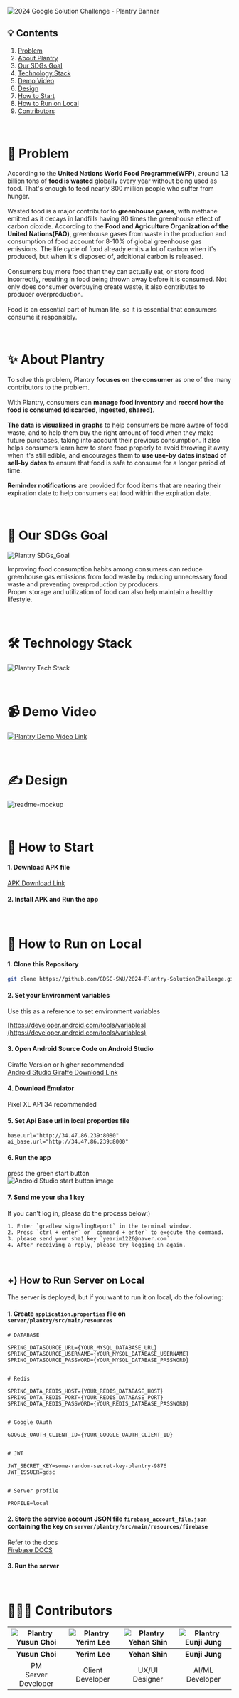 ![2024 Google Solution Challenge - Plantry Banner](https://github.com/GDSC-SWU/2024-Plantry-SolutionChallenge/assets/68212300/b2f36158-5221-465b-afdf-a10551e69a63)

## 💡 Contents

1. [Problem](#-problem)
2. [About Plantry](#-about-plantry)
3. [Our SDGs Goal](#-our-sdgs-goal)
4. [Technology Stack](#-technology-stack)
5. [Demo Video](#-demo-video)
6. [Design](https://github.com/GDSC-SWU/2024-Plantry-SolutionChallenge?tab=readme-ov-file#%EF%B8%8F-design)
7. [How to Start](#-how-to-start)
8. [How to Run on Local](#-how-to-run-on-local)
9. [Contributors](#-contributors)

<br>

# 📌 Problem

According to the **United Nations World Food Programme(WFP)**, around 1.3 billion tons of **food is wasted** globally every year without being used as food. That's enough to feed nearly 800 million people who suffer from hunger.
<br>
<br>
Wasted food is a major contributor to **greenhouse gases**, with methane emitted as it decays in landfills having 80 times the greenhouse effect of carbon dioxide. According to the **Food and Agriculture Organization of the United Nations(FAO)**, greenhouse gases from waste in the production and consumption of food account for 8-10% of global greenhouse gas emissions. The life cycle of food already emits a lot of carbon when it's produced, but when it's disposed of, additional carbon is released.
<br>
<br>
Consumers buy more food than they can actually eat, or store food incorrectly, resulting in food being thrown away before it is consumed. Not only does consumer overbuying create waste, it also contributes to producer overproduction.
<br>
<br>
Food is an essential part of human life, so it is essential that consumers consume it responsibly.

<br>

# ✨ About Plantry

To solve this problem, Plantry **focuses on the consumer** as one of the many contributors to the problem.
<br>
<br>
With Plantry, consumers can **manage food inventory** and **record how the food is consumed (discarded, ingested, shared)**.
<br>
<br>
**The data is visualized in graphs** to help consumers be more aware of food waste, and to help them buy the right amount of food when they make future purchases, taking into account their previous consumption. It also helps consumers learn how to store food properly to avoid throwing it away when it's still edible, and encourages them to **use use-by dates instead of sell-by dates** to ensure that food is safe to consume for a longer period of time.
<br>
<br>
**Reminder notifications** are provided for food items that are nearing their expiration date to help consumers eat food within the expiration date.

<br>

# 🚀 Our SDGs Goal
![Plantry SDGs_Goal](https://github.com/GDSC-SWU/2024-Plantry-SolutionChallenge/assets/68212300/37771e9f-6741-47ea-821f-cc2f8e4d0c4d)

Improving food consumption habits among consumers can reduce greenhouse gas emissions from food waste by reducing unnecessary food waste and preventing overproduction by producers.<br>
Proper storage and utilization of food can also help maintain a healthy lifestyle.

<br>

# 🛠 Technology Stack
![Plantry Tech Stack](https://github.com/GDSC-SWU/2024-Plantry-SolutionChallenge/assets/68212300/7f2cc7a8-6584-4298-a9b4-b3999b117386)

<br>

# 📹 Demo Video

[![Plantry Demo Video Link](https://github.com/GDSC-SWU/2024-Plantry-SolutionChallenge/assets/68212300/47598a0a-4399-43c5-9d57-44ec57dd425e)](https://youtu.be/fspKYlHi38A?si=x3TIBsasfWEiBI04)

<br>

# ✍️ Design

![readme-mockup](https://github.com/GDSC-SWU/2024-Plantry-SolutionChallenge/assets/68212300/5108c44b-4ce8-4813-b46e-43d255e5ee51)

<br>

# 📱 How to Start

#### 1. Download APK file

[APK Download Link](https://drive.google.com/file/d/1SL2hSk1qXrK29oom35dne_aCEHyjMbyX/view?usp=sharing)

#### 2. Install APK and Run the app

<br>

# 📲 How to Run on Local

#### 1. Clone this Repository

```bash
git clone https://github.com/GDSC-SWU/2024-Plantry-SolutionChallenge.git
```

#### 2. Set your Environment variables

Use this as a reference to set environment variables

[https://developer.android.com/tools/variables](https://developer.android.com/tools/variables)

#### 3. Open Android Source Code on Android Studio

Giraffe Version or higher recommended
<br>
[Android Studio Giraffe Download Link](https://teamandroid.com/android-studio-giraffe-download/)

#### 4. Download Emulator

Pixel XL API 34 recommended

#### 5. Set Api Base url in local properties file
```properties
base.url="http://34.47.86.239:8080"
ai_base.url="http://34.47.86.239:8000"
```

#### 6. Run the app

press the green start button
<br>
![Android Studio start button image](https://github.com/GDSC-SWU/2024-Plantry-SolutionChallenge/assets/97941141/e2d00e03-7ff0-46db-b299-15fd4f4c7fd2)


#### 7. Send me your sha 1 key

If you can't log in, please do the process below:)

```
1. Enter `gradlew signalingReport` in the terminal window.
2. Press `ctrl + enter` or `command + enter` to execute the command.
3. please send your sha1 key `yearim1226@naver.com`.
4. After receiving a reply, please try logging in again.
```

<br>

## +) How to Run Server on Local

The server is deployed, but if you want to run it on local, do the following:

#### 1. Create `application.properties` file on `server/plantry/src/main/resources`

```properties
# DATABASE

SPRING_DATASOURCE_URL={YOUR_MYSQL_DATABASE_URL}
SPRING_DATASOURCE_USERNAME={YOUR_MYSQL_DATABASE_USERNAME}
SPRING_DATASOURCE_PASSWORD={YOUR_MYSQL_DATABASE_PASSWORD}


# Redis

SPRING_DATA_REDIS_HOST={YOUR_REDIS_DATABASE_HOST}
SPRING_DATA_REDIS_PORT={YOUR_REDIS_DATABASE_PORT}
SPRING_DATA_REDIS_PASSWORD={YOUR_REDIS_DATABASE_PASSWORD}


# Google OAuth

GOOGLE_OAUTH_CLIENT_ID={YOUR_GOOGLE_OAUTH_CLIENT_ID}


# JWT

JWT_SECRET_KEY=some-random-secret-key-plantry-9876
JWT_ISSUER=gdsc


# Server profile

PROFILE=local
```

#### 2. Store the service account JSON file `firebase_account_file.json` containing the key on `server/plantry/src/main/resources/firebase`

Refer to the docs<br>
[Firebase DOCS](https://firebase.google.com/docs/admin/setup?hl=ko#set-up-project-and-service-account)

#### 3. Run the server

<br>

# 👩🏻‍💻 Contributors

| <img alt="Plantry Yusun Choi" src="https://github.com/GDSC-SWU/2024-Plantry-SolutionChallenge/assets/68212300/9aca10a1-06d4-42ea-b8f6-5585a582468e"> | <img alt="Plantry Yerim Lee" src="https://github.com/GDSC-SWU/2024-Plantry-SolutionChallenge/assets/68212300/37ba797a-658d-4d27-8a38-2b613abf418c"> | <img alt="Plantry Yehan Shin" src="https://github.com/GDSC-SWU/2024-Plantry-SolutionChallenge/assets/68212300/2d052916-7fac-40a8-a2d9-b91f572690f0"> | <img alt="Plantry Eunji Jung" src="https://github.com/GDSC-SWU/2024-Plantry-SolutionChallenge/assets/68212300/4e8b46ea-4503-4432-9861-5e7d14ce79b5"> |
| :--------------------: | :--------------: | :------------: | :-------------: |
|     **Yusun Choi**     |  **Yerim Lee**   | **Yehan Shin** | **Eunji Jung**  |
| PM<br>Server Developer | Client Developer | UX/UI Designer | AI/ML Developer |
